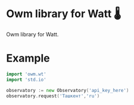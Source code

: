 # Owm library for Watt 🌡️
Owm library for Watt.

# Example
```go
import 'owm.wt'
import 'std.io'

observatory := new Observatory('api_key_here')
observatory.request('Ташкент','ru')
```
